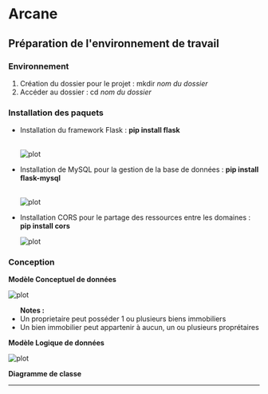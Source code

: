 # Arcane
## Préparation de l'environnement de travail
### Environnement
<ol> 
  <li> Création du dossier pour le projet : mkdir  <i> nom du dossier </i> </li>
  <li> Accéder au dossier : cd  <i> nom du dossier </i> </li>
</ol>

### Installation des paquets 
<ul> 
  <li> Installation du framework Flask : <b> pip install flask </b> </li> </br>
  
  ![plot](./a1.png)
  
  <li> Installation de MySQL pour la gestion de la base de données : <b> pip install flask-mysql </b> </li> </br>
  
   ![plot](./a2.png)
  
  <li> Installation CORS pour le partage des ressources entre les domaines : <b> pip install cors </b> </li>
  
   ![plot](./a3.png)
  
</ul>

### Conception 
<b> Modèle Conceptuel de données </b>

![plot](./mcd.png)

<section> 
  <ul><b> Notes :  </b>
    <li> Un proprietaire peut posséder 1 ou plusieurs biens immobiliers </li>
    <li> Un bien immobilier peut appartenir à aucun, un ou plusieurs proprétaires </li>
  </ul>
</section>

<b> Modèle Logique de données </b>

![plot](./mld.png)

<b> Diagramme de classe </b>
*****
